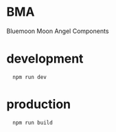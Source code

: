 # BMA
Bluemoon Moon Angel Components

# development
```
  npm run dev
```

# production
```
  npm run build
```
